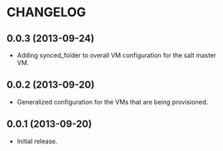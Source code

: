 # CHANGELOG

## 0.0.3 (2013-09-24)

* Adding synced_folder to overall VM configuration
  for the salt master VM.

## 0.0.2 (2013-09-20)

* Generalized configuration for the VMs that are
  being provisioned.

## 0.0.1 (2013-09-20)

* Initial release.